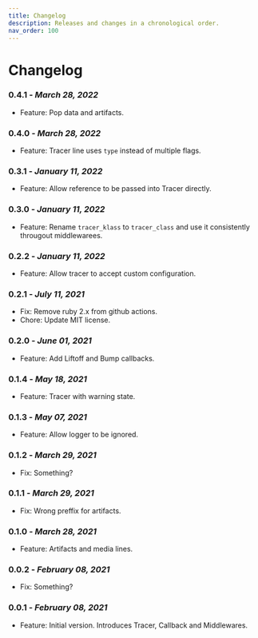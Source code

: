 ```yaml
---
title: Changelog
description: Releases and changes in a chronological order.
nav_order: 100
---
```


# Changelog

### **0.4.1** - *March 28, 2022*
  - Feature: Pop data and artifacts.

### **0.4.0** - *March 28, 2022*
  - Feature: Tracer line uses `type` instead of multiple flags.

### **0.3.1** - *January 11, 2022*
  - Feature: Allow reference to be passed into Tracer directly.

### **0.3.0** - *January 11, 2022*
  - Feature: Rename `tracer_klass` to `tracer_class` and use it consistently througout middlewarees.

### **0.2.2** - *January 11, 2022*
  - Feature: Allow tracer to accept custom configuration.

### **0.2.1** - *July 11, 2021*
  - Fix: Remove ruby 2.x from github actions.
  - Chore: Update MIT license.

### **0.2.0** - *June 01, 2021*
  - Feature: Add Liftoff and Bump callbacks.

### **0.1.4** - *May 18, 2021*
  - Feature: Tracer with warning state.

### **0.1.3** - *May 07, 2021*
  - Feature: Allow logger to be ignored.

### **0.1.2** - *March 29, 2021*
  - Fix: Something?

### **0.1.1** - *March 29, 2021*
  - Fix: Wrong preffix for artifacts.

### **0.1.0** - *March 28, 2021*
  - Feature: Artifacts and media lines.

### **0.0.2** - *February 08, 2021*
  - Fix: Something?

### **0.0.1** - *February 08, 2021*
  - Feature: Initial version. Introduces Tracer, Callback and Middlewares.